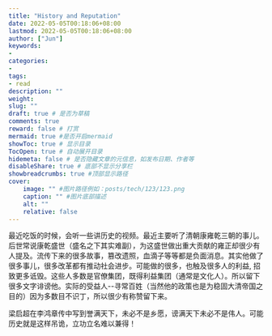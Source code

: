 ```yaml
---
title: "History and Reputation"
date: 2022-05-05T00:18:06+08:00
lastmod: 2022-05-05T00:18:06+08:00
author: ["Jun"]
keywords: 
- 
categories: 
- 
tags: 
- read
description: ""
weight:
slug: ""
draft: true # 是否为草稿
comments: true
reward: false # 打赏
mermaid: true #是否开启mermaid
showToc: true # 显示目录
TocOpen: true # 自动展开目录
hidemeta: false # 是否隐藏文章的元信息，如发布日期、作者等
disableShare: true # 底部不显示分享栏
showbreadcrumbs: true #顶部显示路径
cover:
    image: "" #图片路径例如：posts/tech/123/123.png
    caption: "" #图片底部描述
    alt: ""
    relative: false
---
```

最近吃饭的时候，会听一些讲历史的视频。最近主要听了清朝康雍乾三朝的事儿。后世常说康乾盛世（盛名之下其实难副），为这盛世做出重大贡献的雍正却很少有人提及。流传下来的很多故事，篡改遗照，血滴子等等都是负面消息。其实他做了很多事儿，很多改革都有推动社会进步。可能做的很多，也触及很多人的利益, 招致更多诋毁。这些人多数是官僚集团，既得利益集团（通常是文化人）。所以留下很多文字诽谤他。实际的受益人--寻常百姓（当然他的政策也是为稳固大清帝国之目的）因为多数目不识丁，所以很少有称赞留下来。

梁启超在李鸿章传中写到誉满天下，未必不是乡愿，谤满天下未必不是伟人。可能历史就是这样吊诡，立功立名难以兼得！
